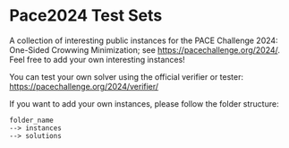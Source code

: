# Pace2024 Test Sets
A collection of interesting public instances for the PACE Challenge 2024: One-Sided Crowwing Minimization; see https://pacechallenge.org/2024/.    
Feel free to add your own interesting instances!

You can test your own solver using the official verifier or tester: https://pacechallenge.org/2024/verifier/

If you want to add your own instances, please follow the folder structure:

```
folder_name   
--> instances    
--> solutions
```
